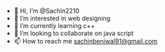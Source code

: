 - 👋 Hi, I’m @Sachin2210
- 👀 I’m interested in web designing
- 🌱 I’m currently learning c++
- 💞️ I’m looking to collaborate on java script
- 📫 How to reach me sachinbeniwal91@gmail.com

<!---
Sachin2210/Sachin2210 is a ✨ special ✨ repository because its `README.md` (this file) appears on your GitHub profile.
You can click the Preview link to take a look at your changes.
--->
